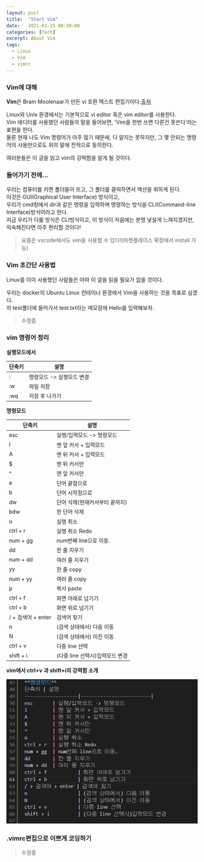 ```yaml
---
layout: post
title:  "Start Vim"
date:   2021-01-25 00:30:00
categories: [Tech]
excerpt: About Vim
tags:
  - Linux
  - Vim
  - vimrc
---
```


### Vim에 대해

**Vim**은 Bram Moolenaar가 만든 vi 호환 텍스트 편집기이다.[출처](https://ko.wikipedia.org/wiki/Vim)  

Linux와 Unix 환경에서는 기본적으로 vi editor 혹은 vim editor를 사용한다.  
Vim 에디터를 사용했던 사람들의 말을 들어보면, 'Vim을 한번 쓰면 다른건 못쓴다'라는 표현을 한다.  
물론 현재 나도 Vim 명령어가 아주 많기 때문에, 다 알지는 못하지만, 그 몇 안되는 명령어의 사용만으로도 위의 말에 전적으로 동의한다.  

여러분들은 이 글을 읽고 vim의 강력함을 알게 될 것이다.  

### 들어가기 전에...

우리는 컴퓨터를 키면 폴더들이 뜨고, 그 폴더를 클릭하면서 액션을 취하게 된다.  
이것은 GUI(Graphical User Interface) 방식이고,  
우리가 cmd창에서 dir과 같은 명령을 입력하며 명령하는 방식을 CLI(Command-line Interface)방식이라고 한다.  
지금 우리가 다룰 방식은 CLI방식이고, 이 방식이 처음에는 분명 낯설게 느껴지겠지만, 익숙해진다면 아주 편리할 것이다!  
> 요즘은 vscode에서도 vim을 사용할 수 있다!(마켓플레이스 확장에서 install 가능)  

### Vim 초간단 사용법

Linux를 이미 사용했던 사람들은 아마 이 글을 읽을 필요가 없을 것이다.  

우리는 docker의 Ubuntu Linux 컨테이너 환경에서 Vim을 사용하는 것을 목표로 삼겠다.  
자 test폴더에 들어가서 test.txt라는 메모장에 Hello를 입력해보자.  
> 수정중

### vim 명령어 정리

**실행모드에서**  

단축키 | 설명 
---------|-------------------------
:        | 명령모드 -> 실행모드 변경
:w       | 파일 저장
:wq      | 저장 후 나가기

**명령모드**  

단축키 | 설명 
-------------------|-------------------------
esc                | 실행/입력모드 -> 명령모드
I                  | 맨 앞 커서 + 입력모드 
A                  | 맨 뒤 커서 + 입력모드 
$                  | 맨 뒤 커서만 
^                  | 맨 앞 커서만
e                  | 단어 끝점으로
b                  | 단어 시작점으로
dw                 | 단어 삭제(현재커서부터 끝까지)
bdw                | 한 단어 삭제
u                  | 실행 취소
ctrl + r           | 실행 취소 Redo
num + gg           | num번째 line으로 이동.
dd                 | 한 줄 지우기
num + dd           | 여러 줄 지우기
yy                 | 한 줄 copy
num + yy           | 여러 줄 copy
p                  | 복사 paste
ctrl + f           | 화면 아래로 넘기기
ctrl + b           | 화면 위로 넘기기
/ + 검색어 + enter | 검색어 찾기
n                  | (검색 상태에서) 다음 이동
N                  | (검색 상태에서) 이전 이동
ctrl + v           | 다중 line 선택
shift + i          | (다중 line 선택시)입력모드 변경

**vim에서 ctrl+v 과 shift+i의 강력함 소개**

![show](/assets/images/Vim/show.gif)  


### .vimrc편집으로 이쁘게 코딩하기

> 수정중
